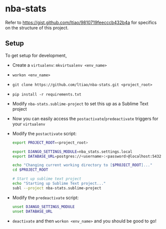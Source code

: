 nba-stats
=========

Refer to https://gist.github.com/ltiao/9810719feecccb432b4a for specifics on the structure of this project.

## Setup ##

To get setup for development,

-   Create a `virtualenv`: `mkvirtualenv <env_name>`
-   `workon <env_name>`
-   `git clone https://github.com/ltiao/nba-stats.git <project_root>`
-   `pip install -r requirements.txt`
-   Modify `nba-stats.sublime-project` to set this up as a Sublime Text project
-   Now you can easily access the `postactivate`/`predeactivate` triggers for your `virtualenv`
-   Modify the `postactivate` script:
    
    ```bash
    export PROJECT_ROOT=<project_root>

    export DJANGO_SETTINGS_MODULE=nba_stats.settings.local
    export DATABASE_URL=postgres://<username>:<password>@localhost:5432/<db_name>

    echo "Changing current working directory to [$PROJECT_ROOT]..."
    cd $PROJECT_ROOT

    # Start up sublime text project
    echo "Starting up Sublime Text project..."
    subl --project nba-stats.sublime-project
    ```
-   Modify the `predeactivate` script:
    
    ```bash
    unset DJANGO_SETTINGS_MODULE
    unset DATABASE_URL
    ```
-   `deactivate` and then `workon <env_name>` and you should be good to go!

